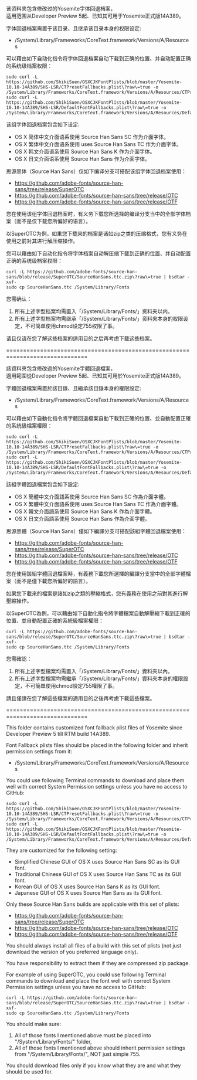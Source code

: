 该资料夹包含修改过的Yosemite字体回退档案，<br>
适用范围从Developer Preview 5起、已知其可用于Yosemite正式版14A389。<br>

字体回退档案需置于该目录、且继承该目录本身的权限设定:<br>
- /System/Library/Frameworks/CoreText.framework/Versions/A/Resources<br>

可以藉由如下自动化指令将字体回退档案自动下载到正确的位置、并自动配置正确的系统级档案权限：<br>
<pre><code>sudo curl -L https://github.com/ShikiSuen/OSXCJKFontPlists/blob/master/Yosemite-10.10-14A389/SHS-LSR/CTPresetFallbacks.plist\?raw\=true -o /System/Library/Frameworks/CoreText.framework/Versions/A/Resources/CTPresetFallbacks.plist
sudo curl -L https://github.com/ShikiSuen/OSXCJKFontPlists/blob/master/Yosemite-10.10-14A389/SHS-LSR/DefaultFontFallbacks.plist\?raw\=true -o /System/Library/Frameworks/CoreText.framework/Versions/A/Resources/DefaultFontFallbacks.plist</code></pre>

该组字体回退档案包含如下设定:<br>

- OS X 简体中文介面语系使用 Source Han Sans SC 作为介面字体。<br>
- OS X 繁体中文介面语系使用 uses Source Han Sans TC 作为介面字体。<br>
- OS X 韩文介面语系使用 Source Han Sans K 作为介面字体。<br>
- OS X 日文介面语系使用 Source Han Sans 作为介面字体。<br>

思源黑体（Source Han Sans）仅如下编译分支可搭配该组字体回退档案使用：<br>
- https://github.com/adobe-fonts/source-han-sans/tree/release/SuperOTC <br>
- https://github.com/adobe-fonts/source-han-sans/tree/release/OTC <br>
- https://github.com/adobe-fonts/source-han-sans/tree/release/OTF <br>

您在使用该组字体回退档案时，有义务下载您所选择的编译分支当中的全部字体档案（而不是仅下载您所偏好的语言）。<br>

以SuperOTC为例，如果您下载来的档案是诸如zip之类的压缩格式，您有义务在使用之前对其进行解压缩操作。<br>

您可以藉由如下自动化指令将字体档案自动解压缩下载到正确的位置、并自动配置正确的系统级档案权限：<br>
<pre><code>curl -L https://github.com/adobe-fonts/source-han-sans/blob/release/SuperOTC/SourceHanSans.ttc.zip\?raw\=true | bsdtar -xvf-
sudo cp SourceHanSans.ttc /System/Library/Fonts</code></pre>

您需确认：<br>

1. 所有上述字型档案均需置入「/System/Library/Fonts/」资料夹以内。<br>
2. 所有上述字型档案均需继承「/System/Library/Fonts/」资料夹本身的权限设定，不可简单使用chmod设定755权限了事。<br>

请且仅请在您了解这些档案的适用目的之后再考虑下载这些档案。<br>

==============================================================================<br>

該資料夾包含修改過的Yosemite字體回退檔案，<br>
適用範圍從Developer Preview 5起、已知其可用於Yosemite正式版14A389。<br>

字體回退檔案需置於該目錄、且繼承該目錄本身的權限設定:<br>
- /System/Library/Frameworks/CoreText.framework/Versions/A/Resources<br>

可以藉由如下自動化指令將字體回退檔案自動下載到正確的位置、並自動配置正確的系統級檔案權限：<br>
<pre><code>sudo curl -L https://github.com/ShikiSuen/OSXCJKFontPlists/blob/master/Yosemite-10.10-14A389/SHS-LSR/CTPresetFallbacks.plist\?raw\=true -o /System/Library/Frameworks/CoreText.framework/Versions/A/Resources/CTPresetFallbacks.plist
sudo curl -L https://github.com/ShikiSuen/OSXCJKFontPlists/blob/master/Yosemite-10.10-14A389/SHS-LSR/DefaultFontFallbacks.plist\?raw\=true -o /System/Library/Frameworks/CoreText.framework/Versions/A/Resources/DefaultFontFallbacks.plist</code></pre>

該組字體回退檔案包含如下設定:<br>

- OS X 簡體中文介面語系使用 Source Han Sans SC 作為介面字體。<br>
- OS X 繁體中文介面語系使用 uses Source Han Sans TC 作為介面字體。<br>
- OS X 韓文介面語系使用 Source Han Sans K 作為介面字體。<br>
- OS X 日文介面語系使用 Source Han Sans 作為介面字體。<br>

思源黑體（Source Han Sans）僅如下編譯分支可搭配該組字體回退檔案使用：<br>
- https://github.com/adobe-fonts/source-han-sans/tree/release/SuperOTC <br>
- https://github.com/adobe-fonts/source-han-sans/tree/release/OTC <br>
- https://github.com/adobe-fonts/source-han-sans/tree/release/OTF <br>

您在使用該組字體回退檔案時，有義務下載您所選擇的編譯分支當中的全部字體檔案（而不是僅下載您所偏好的語言）。<br>

如果您下載來的檔案是諸如zip之類的壓縮格式，您有義務在使用之前對其進行解壓縮操作。<br>

以SuperOTC為例，可以藉由如下自動化指令將字體檔案自動解壓縮下載到正確的位置、並自動配置正確的系統級檔案權限：<br>
<pre><code>curl -L https://github.com/adobe-fonts/source-han-sans/blob/release/SuperOTC/SourceHanSans.ttc.zip\?raw\=true | bsdtar -xvf-
sudo cp SourceHanSans.ttc /System/Library/Fonts</code></pre>

您需確認：<br>

1. 所有上述字型檔案均需置入「/System/Library/Fonts/」資料夾以內。<br>
2. 所有上述字型檔案均需繼承「/System/Library/Fonts/」資料夾本身的權限設定，不可簡單使用chmod設定755權限了事。<br>

請且僅請在您了解這些檔案的適用目的之後再考慮下載這些檔案。<br>

==============================================================================<br>

This folder contains customized font fallback plist files of Yosemite since Developer Preview 5 till RTM build 14A389.<br>

Font Fallback plists files should be placed in the following folder and inherit permission settings from it:<br>
- /System/Library/Frameworks/CoreText.framework/Versions/A/Resources<br>

You could use following Terminal commands to download and place them well with correct System Permission settings unless you have no access to GitHub:<br>

<pre><code>sudo curl -L https://github.com/ShikiSuen/OSXCJKFontPlists/blob/master/Yosemite-10.10-14A389/SHS-LSR/CTPresetFallbacks.plist\?raw\=true -o /System/Library/Frameworks/CoreText.framework/Versions/A/Resources/CTPresetFallbacks.plist
sudo curl -L https://github.com/ShikiSuen/OSXCJKFontPlists/blob/master/Yosemite-10.10-14A389/SHS-LSR/DefaultFontFallbacks.plist\?raw\=true -o /System/Library/Frameworks/CoreText.framework/Versions/A/Resources/DefaultFontFallbacks.plist</code></pre>

They are customized for the following setting:<br>

- Simplified Chinese GUI of OS X uses Source Han Sans SC as its GUI font.<br>
- Traditional Chinese GUI of OS X uses Source Han Sans TC as its GUI font.<br>
- Korean GUI of OS X uses Source Han Sans K as its GUI font.<br>
- Japanese GUI of OS X uses Source Han Sans as its GUI font.<br>

Only these Source Han Sans builds are applicable with this set of plists:<br>
- https://github.com/adobe-fonts/source-han-sans/tree/release/SuperOTC <br>
- https://github.com/adobe-fonts/source-han-sans/tree/release/OTC <br>
- https://github.com/adobe-fonts/source-han-sans/tree/release/OTF <br>

You should always install all files of a build with this set of plists (not just download the version of you preferred language only).<br>

You have responsibility to extract them if they are compressed zip package.<br>

For example of using SuperOTC, you could use following Terminal commands to download and place the font well with correct System Permission settings unless you have no access to GitHub:<br>
<pre><code>curl -L https://github.com/adobe-fonts/source-han-sans/blob/release/SuperOTC/SourceHanSans.ttc.zip\?raw\=true | bsdtar -xvf-
sudo cp SourceHanSans.ttc /System/Library/Fonts</code></pre>

You should make sure:<br>

1. All of those fonts I mentioned above must be placed into "/System/Library/Fonts/" folder,<br>
2. All of those fonts I mentioned above should inherit permission settings from "/System/Library/Fonts/", NOT just simple 755.<br>

You should download files only if you know what they are and what they should be used for.<br>
